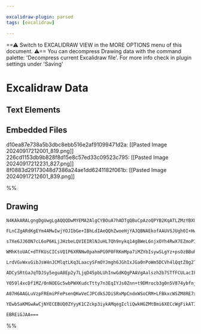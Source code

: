 ```yaml
---

excalidraw-plugin: parsed
tags: [excalidraw]

---
```

==⚠  Switch to EXCALIDRAW VIEW in the MORE OPTIONS menu of this document. ⚠== You can decompress Drawing data with the command palette: 'Decompress current Excalidraw file'. For more info check in plugin settings under 'Saving'


# Excalidraw Data
## Text Elements
## Embedded Files
d10ea87e738a5b3dbc8ebb516e2af91099471d2a: [[Pasted Image 20240917212001_819.png]]
226cd1153db9b828f8d15e8c57ed33c09523c795: [[Pasted Image 20240917212231_827.png]]
8f0883d29173048d7386a24ae1dd6241182f061b: [[Pasted Image 20240917212601_839.png]]

%%
## Drawing
```compressed-json
N4KAkARALgngDgUwgLgAQQQDwMYEMA2AlgCYBOuA7hADTgQBuCpAzoQPYB2KqATLZMzYBXUtiRoIACyhQ4zZAHoFAc0JRJQgEYA6bGwC2CgF7N6hbEcK4OCtptbErHALRY8RMpWdx8Q1TdIEfARcZgRmBShcZQUebQBmbQAGGjoghH0EDihmbgBtcDBQMBLoeHF0Qn1opH5SxhZ2LjQeAA46yAbWTgA5TjFueIBOABYARgB2VumxjohCDmIsbghc

FLnCZgARdKgEYm4AMwIwjYOJIbGe+IBhLdIAeQQhZwoeHjYAJQBNAEkofAAUVSJUgh0I+HwAGVYMEVoIPCDSswoKQ2ABrBAAdRI6m4fEKAlRGIQMJgcIkCJISMgaL8kg44VyaFmhIgbDguGwahg3DGSSSc2sygpqEFbMw3GcADYRol4vEJkNpZdJtKJvF2mzeWhnCMeEltG14tLpTwhq1LiMJiMRnMUWjMTc2Pg2KQVqjrMxOYFsjSIJouejlHTF

s7Xe6JJ6ON7cL6oP6KLjJHzbeLQVIEIRlNJuHL7Qh9nykq14gBWeL6njxOYh4RwX7EZmoPIAXTmh3ImUb3A4Qkhc1DxEZzGbfYHbM0wkWgOCmWyzbbcyEcGIuD251Qkx40rLSr3ZZ4h7mRA46N7/fwJ7Y2Exm+O+FObJR66EzYgiEWC2U/vBwR7EjEPyIStBMCAaq0uBlpo8TEJo2CtAgmiaGWYzSggPC4IclxJEMowTGMxCYf6zDuBUBSgmArKU

WMhKtoUAC+dTFKUsCICsVQ1P6XRNNw0pahmPG9P0FRKmMpa7iMZYbIsywSLgYz+psOzBBuRwnAgZwrAAUvgACCADiAASABCt5jOiuA9Hp3JwAAjgA0hQpD0L+ELQrCFQQFSBz2sSmI4sQeItH5jqkp58IutSg7CDmI7NtRpQclyPLFumpTCqK6WQJKuplha2jbmMZamqaZZJBWcw6qgzhjMVyRHqMBoTBWh6gaFJLhm6HrkDGPpZAmcyBredZCGG

LrdVGvWxvGibJsW4nJCMlqtLKq3LaacySFmOYJmgh6JGhIxJGa0nPoWm5DCVh4lQqtZ0g2Tb5O2bKdrg3abuOV5skO8UXhOGZTmNxCzhkA2Li9GYrmuakshMO57ldUzTNKJ4LOeaBfdet5FmgD5PhmL5QG+Kyfo4HA/h2EIIAB6DvNK2BAcVsGaEMmitG0hytEBZYIK02B7vsCrYLhB3YPuJFkfkhJUR0VF0YxzFsmxXmccotRskJzSoHucxa30H

ADCySRtGaJqTDJSy5eguA8Ep2y7LjqD45pbLUhInwGdKQgPAAVgAalszh2b7STfFCULacIFBCIQbmQmSoreVFvnPv52LzSFadhYnXk+f6dJxUyfJzMl3KwGlQoU1lczWzaEyFTwUwnYe+oWgJpTVbVsrJBVYxHqWrT8pV2edRNkboNGM0Df6w3BkOXUT9A039X6cxJkFKYtMq2jjO81omi1TcEhm23Zrm+3VoVsonUeBZO+8eHHctiWQKNj0Qx2X

Y059l4xcDf1MZ/0nNOEGc5wbPWXKudcTtty7n3EqIYJs0Znn+t9DMrocb3g0n5V874ybfnjj/FYrRDgllLERS4GokjLWIBBaUtsRi4AQIRYgZpxjiR4GQ6UYxNCSwIORGWr95agnoiUBi4BIarDgHAGEMDuAsWgNtTIKw1ykHPHUBghAEAUBMkGUa40IwrAAMSHDMeYpEEBsAiHjP8DIMIwqLxMWMFhrjLHWNILYvY+g9EjQXuPHqXpV6DUKFYmx

A07H6AAGLuVzpFREmiPFePsenQKwVeCJPCdkSJDiSRxMpCndxWSoCRM+LFBkxcWSZM8RE7xDxOTl2qvydKYSanZO8VEzgUAonvQhNVM6pQkm1IyJ07IUJCBGAqAaapyT9AABUsBQD0kQZQ2sIDBEOCEwZxSclRFIEszxbAKDbVwL/AGkAhntIyICRYelDnHJCJuVY9zLGkTRJCAAGtwG0hpWglhoa0Q8BoxjLU0W8l0+BvjcHyoaCY6pFTljLCMI

YEwbSaKMGwAwCjNYECEBUQ0ZYyyK1CZckp3iykAMqegIcliQwkHGZMtBmi6XECcWgFikATIuiecYm4Qw+V8v9J8BAyh+xxhMYCLYkrJUQGJdstpUBcmYnqVAJoY5gGlDgIEMwwhmAGVIPSiZFQsahLepkYVskDUU2xRmLIuBNDBE3KiPFcxsBEDgNwZ1rsMwcHehUL1pchAAgWP60geK5WQDsL7BA2AchQl9XAAAsmwJYNz7WOvUo+BA4AmJ0D/O

EBREiGJAA===
```
%%